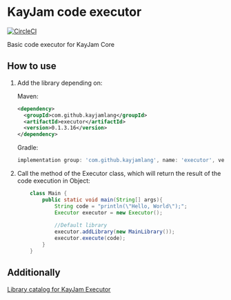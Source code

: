 # KayJam code executor
[![CircleCI](https://circleci.com/gh/KayJamLang/executor.svg?style=svg)](https://circleci.com/gh/KayJamLang/executor)

Basic code executor for KayJam Core

## How to use
1. Add the library depending on:

    Maven:
    ```xml
    <dependency>
      <groupId>com.github.kayjamlang</groupId>
      <artifactId>executor</artifactId>
      <version>0.1.3.16</version>
    </dependency>
    ```
    
    Gradle:
    ```groovy
    implementation group: 'com.github.kayjamlang', name: 'executor', version: '0.1.3.16'
    ```

2. Call the method of the Executor class, 
   which will return the result of the code execution in Object:
   ```java
       class Main {
           public static void main(String[] args){
               String code = "println(\"Hello, World\");";
               Executor executor = new Executor();
               
               //Default library
               executor.addLibrary(new MainLibrary());
               executor.execute(code);
           }
       }   
   ```
## Additionally
[Library catalog for KayJam Executor](https://github.com/KayJamLang/executor/blob/main/libs.md)

